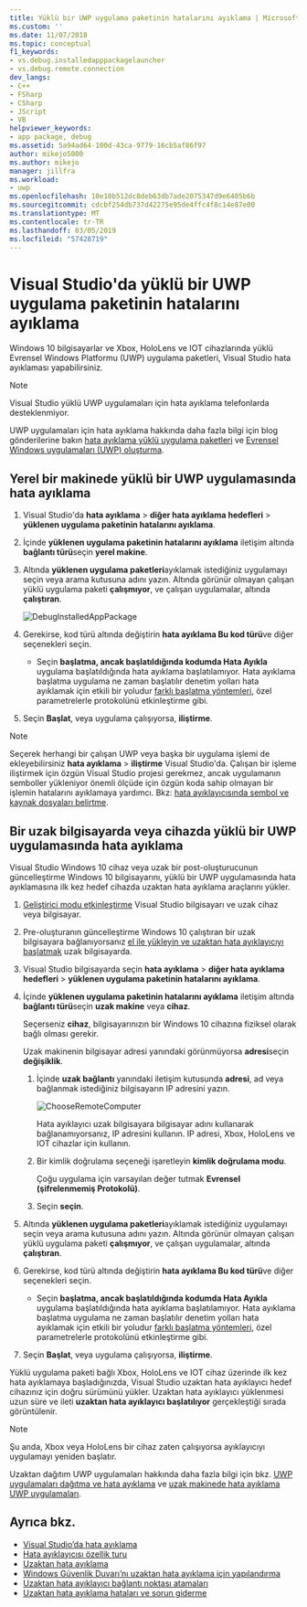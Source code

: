 ```yaml
---
title: Yüklü bir UWP uygulama paketinin hatalarını ayıklama | Microsoft Docs
ms.custom: ''
ms.date: 11/07/2018
ms.topic: conceptual
f1_keywords:
- vs.debug.installedapppackagelauncher
- vs.debug.remote.connection
dev_langs:
- C++
- FSharp
- CSharp
- JScript
- VB
helpviewer_keywords:
- app package, debug
ms.assetid: 5a94ad64-100d-43ca-9779-16cb5af86f97
author: mikejo5000
ms.author: mikejo
manager: jillfra
ms.workload:
- uwp
ms.openlocfilehash: 10e10b512dc8deb63db7ade2075347d9e6405b6b
ms.sourcegitcommit: cdcbf254db737d42275e95de4ffc4f8c14e87e00
ms.translationtype: MT
ms.contentlocale: tr-TR
ms.lasthandoff: 03/05/2019
ms.locfileid: "57428719"
---
```

# <a name="debug-an-installed-uwp-app-package-in-visual-studio"></a>Visual Studio'da yüklü bir UWP uygulama paketinin hatalarını ayıklama

Windows 10 bilgisayarlar ve Xbox, HoloLens ve IOT cihazlarında yüklü Evrensel Windows Platformu (UWP) uygulama paketleri, Visual Studio hata ayıklaması yapabilirsiniz.

>[!NOTE]
>Visual Studio yüklü UWP uygulamaları için hata ayıklama telefonlarda desteklenmiyor.

UWP uygulamaları için hata ayıklama hakkında daha fazla bilgi için blog gönderilerine bakın [hata ayıklama yüklü uygulama paketleri](https://devblogs.microsoft.com/devops/updates-for-debugging-installed-app-packages-in-visual-studio-2015-update-2/) ve [Evrensel Windows uygulamaları (UWP) oluşturma](https://devblogs.microsoft.com/visualstudio/universal-windows-apps-targeting-windows-10-anniversary-sdk/).

## <a name="debug-an-installed-uwp-app-on-a-local-machine"></a>Yerel bir makinede yüklü bir UWP uygulamasında hata ayıklama

1. Visual Studio'da **hata ayıklama** > **diğer hata ayıklama hedefleri** > **yüklenen uygulama paketinin hatalarını ayıklama**.

1. İçinde **yüklenen uygulama paketinin hatalarını ayıklama** iletişim altında **bağlantı türü**seçin **yerel makine**.

1. Altında **yüklenen uygulama paketleri**ayıklamak istediğiniz uygulamayı seçin veya arama kutusuna adını yazın. Altında görünür olmayan çalışan yüklü uygulama paketi **çalışmıyor**, ve çalışan uygulamalar, altında **çalıştıran**.

   ![DebugInstalledAppPackage](../debugger/media/debug-installed-app-pkg.png "DebugInstalledAppPackage")

1. Gerekirse, kod türü altında değiştirin **hata ayıklama Bu kod türü**ve diğer seçenekleri seçin.
   - Seçin **başlatma, ancak başlatıldığında kodumda Hata Ayıkla** uygulama başlatıldığında hata ayıklama başlatılamıyor. Hata ayıklama başlatma uygulama ne zaman başlatılır denetim yolları hata ayıklamak için etkili bir yoludur [farklı başlatma yöntemleri](/windows/uwp/xbox-apps/automate-launching-uwp-apps), özel parametrelerle protokolünü etkinleştirme gibi.

1. Seçin **Başlat**, veya uygulama çalışıyorsa, **iliştirme**.

> [!NOTE]
> Seçerek herhangi bir çalışan UWP veya başka bir uygulama işlemi de ekleyebilirsiniz **hata ayıklama** > **iliştirme** Visual Studio'da. Çalışan bir işleme iliştirmek için özgün Visual Studio projesi gerekmez, ancak uygulamanın semboller yükleniyor önemli ölçüde için özgün koda sahip olmayan bir işlemin hatalarını ayıklamaya yardımcı. Bkz: [hata ayıklayıcısında sembol ve kaynak dosyaları belirtme](specify-symbol-dot-pdb-and-source-files-in-the-visual-studio-debugger.md).

## <a name="remote"></a> Bir uzak bilgisayarda veya cihazda yüklü bir UWP uygulamasında hata ayıklama

Visual Studio Windows 10 cihaz veya uzak bir post-oluşturucunun güncelleştirme Windows 10 bilgisayarını, yüklü bir UWP uygulamasında hata ayıklamasına ilk kez hedef cihazda uzaktan hata ayıklama araçlarını yükler.

1. [Geliştirici modu etkinleştirme](/windows/uwp/get-started/enable-your-device-for-development) Visual Studio bilgisayarı ve uzak cihaz veya bilgisayar.

1. Pre-oluşturanın güncelleştirme Windows 10 çalıştıran bir uzak bilgisayara bağlanıyorsanız [el ile yükleyin ve uzaktan hata ayıklayıcıyı başlatmak](../debugger/remote-debugging.md) uzak bilgisayarda.

1. Visual Studio bilgisayarda seçin **hata ayıklama** > **diğer hata ayıklama hedefleri** > **yüklenen uygulama paketinin hatalarını ayıklama**.

1. İçinde **yüklenen uygulama paketinin hatalarını ayıklama** iletişim altında **bağlantı türü**seçin **uzak makine** veya **cihaz**.

   Seçerseniz **cihaz**, bilgisayarınızın bir Windows 10 cihazına fiziksel olarak bağlı olması gerekir.

   Uzak makinenin bilgisayar adresi yanındaki görünmüyorsa **adresi**seçin **değişiklik**.

   1. İçinde **uzak bağlantı** yanındaki iletişim kutusunda **adresi**, ad veya bağlanmak istediğiniz bilgisayarın IP adresini yazın.

      ![ChooseRemoteComputer](../debugger/media/debug-remote-app-pkg.png "ChooseRemoteComputer")

      Hata ayıklayıcı uzak bilgisayara bilgisayar adını kullanarak bağlanamıyorsanız, IP adresini kullanın. IP adresi, Xbox, HoloLens ve IOT cihazlar için kullanın.
   1. Bir kimlik doğrulama seçeneği işaretleyin **kimlik doğrulama modu**.

      Çoğu uygulama için varsayılan değer tutmak **Evrensel (şifrelenmemiş Protokolü)**.
   1. Seçin **seçin**.

1. Altında **yüklenen uygulama paketleri**ayıklamak istediğiniz uygulamayı seçin veya arama kutusuna adını yazın. Altında görünür olmayan çalışan yüklü uygulama paketi **çalışmıyor**, ve çalışan uygulamalar, altında **çalıştıran**.

1. Gerekirse, kod türü altında değiştirin **hata ayıklama Bu kod türü**ve diğer seçenekleri seçin.
   - Seçin **başlatma, ancak başlatıldığında kodumda Hata Ayıkla** uygulama başlatıldığında hata ayıklama başlatılamıyor. Hata ayıklama başlatma uygulama ne zaman başlatılır denetim yolları hata ayıklamak için etkili bir yoludur [farklı başlatma yöntemleri](/windows/uwp/xbox-apps/automate-launching-uwp-apps), özel parametrelerle protokolünü etkinleştirme gibi.

1. Seçin **Başlat**, veya uygulama çalışıyorsa, **iliştirme**.

Yüklü uygulama paketi bağlı Xbox, HoloLens ve IOT cihaz üzerinde ilk kez hata ayıklamaya başladığınızda, Visual Studio uzaktan hata ayıklayıcı hedef cihazınız için doğru sürümünü yükler. Uzaktan hata ayıklayıcı yüklenmesi uzun süre ve ileti **uzaktan hata ayıklayıcı başlatılıyor** gerçekleştiği sırada görüntülenir.

>[!NOTE]
>Şu anda, Xbox veya HoloLens bir cihaz zaten çalışıyorsa ayıklayıcıyı uygulamayı yeniden başlatır.

Uzaktan dağıtım UWP uygulamaları hakkında daha fazla bilgi için bkz. [UWP uygulamaları dağıtma ve hata ayıklama](/windows/uwp/debug-test-perf/deploying-and-debugging-uwp-apps#advanced-remote-deployment-options) ve [uzak makinede hata ayıklama UWP uygulamaları](run-windows-store-apps-on-a-remote-machine.md).

## <a name="see-also"></a>Ayrıca bkz.

- [Visual Studio’da hata ayıklama](../debugger/index.md)
- [Hata ayıklayıcısı özellik turu](../debugger/debugger-feature-tour.md)
- [Uzaktan hata ayıklama](../debugger/remote-debugging.md)
- [Windows Güvenlik Duvarı’nı uzaktan hata ayıklama için yapılandırma](../debugger/configure-the-windows-firewall-for-remote-debugging.md)
- [Uzaktan hata ayıklayıcı bağlantı noktası atamaları](../debugger/remote-debugger-port-assignments.md)
- [Uzaktan hata ayıklama hataları ve sorun giderme](../debugger/remote-debugging-errors-and-troubleshooting.md)